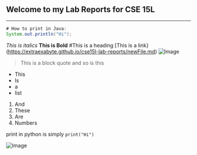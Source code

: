 ## Welcome to my Lab Reports for CSE 15L
---
```java
# How to print in Java:
System.out.println("Hi");
```
*This is italics*
**This is Bold**
#This is a heading
[This is a link} (https://extraexabyte.github.io/cse15l-lab-reports/newFile.md)
![Image](http://url/IMG_8373.jpeg)
>This is a block quote
>and so is this

* This
* Is
* a
* list

1. And
2. These
3. Are
4. Numbers

print in python is simply `print("Hi")`

![Image](https://extraexabyte.github.io/cse15l-lab-reports/moon.jpeg)

